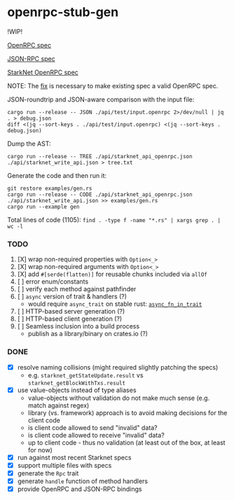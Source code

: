 openrpc-stub-gen
================

!WIP!

[OpenRPC spec](https://spec.open-rpc.org/)

[JSON-RPC spec](https://www.jsonrpc.org/specification)

[StarkNet OpenRPC spec](https://github.com/starkware-libs/starknet-specs)

NOTE: The [fix](https://github.com/starkware-libs/starknet-specs/pull/56) is necessary to make existing spec a valid OpenRPC spec.

JSON-roundtrip and JSON-aware comparison with the input file:

```
cargo run --release -- JSON ./api/test/input.openrpc 2>/dev/null | jq . > debug.json
diff <(jq --sort-keys . ./api/test/input.openrpc) <(jq --sort-keys . debug.json)
```

Dump the AST:

```
cargo run --release -- TREE ./api/starknet_api_openrpc.json ./api/starknet_write_api.json > tree.txt
```

Generate the code and then run it:

```
git restore examples/gen.rs
cargo run --release -- CODE ./api/starknet_api_openrpc.json ./api/starknet_write_api.json >> examples/gen.rs
cargo run --example gen
```

Total lines of code (1105): `find . -type f -name "*.rs" | xargs grep . | wc -l`

### TODO

1. [X] wrap non-required properties with `Option<_>`
1. [X] wrap non-required arguments with `Option<_>`
1. [X] add `#[serde(flatten)]` for reusable chunks included via `allOf`
1. [ ] error enum/constants
1. [ ] verify each method against pathfinder
1. [ ] `async` version of trait & handlers (?)
   - would require `async_trait` on stable rust: [`async_fn_in_trait`](https://blog.rust-lang.org/inside-rust/2022/11/17/async-fn-in-trait-nightly.html)
1. [ ] HTTP-based server generation (?)
1. [ ] HTTP-based client generation (?)
1. [ ] Seamless inclusion into a build process
   - publish as a library/binary on crates.io (?)

### DONE

* [x] resolve naming collisions (might required slightly patching the specs)
  - e.g. `starknet_getStateUpdate.result` vs `starknet_getBlockWithTxs.result`
* [x] use value-objects instead of type aliases
  - value-objects without validation do not make much sense (e.g. match against regex)
  - library (vs. framework) approach is to avoid making decisions for the client code
  - is client code allowed to send "invalid" data?
  - is client code allowed to receive "invalid" data?
  - up to client code - thus no validation (at least out of the box, at least for now)
* [x] run against most recent Starknet specs
* [x] support multiple files with specs
* [x] generate the `Rpc` trait
* [x] generate `handle` function of method handlers
* [x] provide OpenRPC and JSON-RPC bindings
